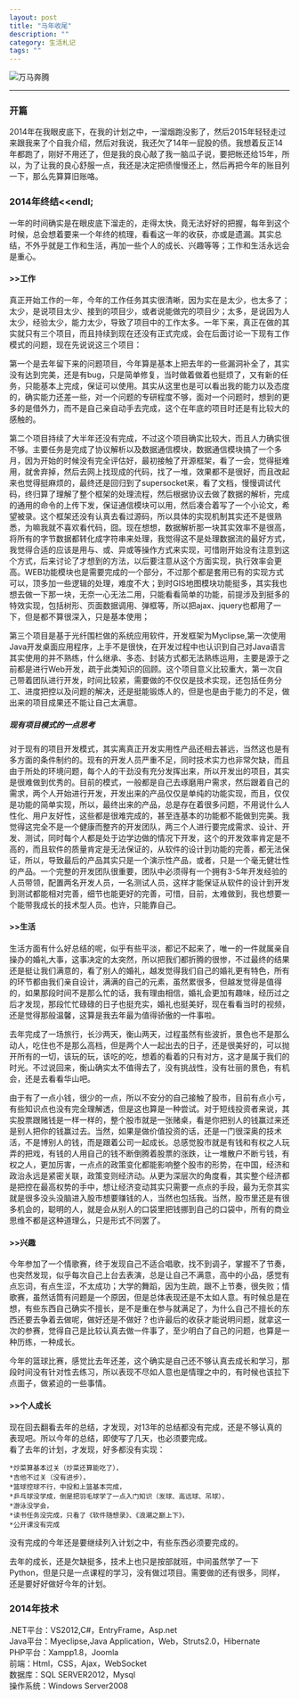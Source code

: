 ```yaml
---
layout: post
title: "马年收尾"
description: ""
category: 生活札记
tags: ""
---
```

![万马奔腾](http://oldmo.github.io/images/2015/ma.jpg)
***  

### 开篇

2014年在我眼皮底下，在我的计划之中，一溜烟跑没影了，然后2015年轻轻走过来跟我来了个自我介绍，然后对我说，我还欠了14年一屁股的债。我想着反正14年都跑了，刚好不用还了，但是我的良心敲了我一脑瓜子说，要把帐还给15年，所以，为了让我的良心舒服一点，我还是决定把债慢慢还上，然后再把今年的账目列一下，那么先算算旧账咯。

### 2014年终结<<endl;
一年的时间确实是在眼皮底下溜走的，走得太快，竟无法好好的把握，每年到这个时候，总会想着要来一个年终的梳理，看看这一年的收获，亦或是遗漏。其实总结，不外乎就是工作和生活，再加一些个人的成长、兴趣等等；工作和生活永远会是重心。  

#### >>工作  

真正开始工作的一年，今年的工作任务其实很清晰，因为实在是太少，也太多了；太少，是说项目太少、接到的项目少，或者说能做完的项目少；太多，是说因为人太少，经验太少，能力太少，导致了项目中的工作太多。一年下来，真正在做的其实就只有三个项目，而且持续到现在还没有正式完成，会在后面讨论一下现有工作模式的问题，现在先说说这三个项目：  

第一个是去年留下来的问题项目，今年算是基本上把去年的一些漏洞补全了，其实没有达到完美，还是有bug，只是简单修复，当时做着做着也挺烦了，又有新的任务，只能基本上完成，保证可以使用。其实从这里也是可以看出我的能力以及态度的，确实能力还差一些，对一个问题的专研程度不够，面对一个问题时，想到的更多的是借外力，而不是自己亲自动手去完成，这个在年底的项目时还是有比较大的感触的。
  
第二个项目持续了大半年还没有完成，不过这个项目确实比较大，而且人力确实很不够。主要任务是完成了协议解析以及数据通信模块，数据通信模块搞了一个多月，因为开始的时候没有完全评估好，最初接触了开源框架，看了一会，觉得挺难用，就舍弃掉，然后去网上找现成的代码，找了一堆，效果都不是很好，而且改起来也觉得挺麻烦的，最终还是回归到了supersocket来，看了文档，慢慢调试代码，终归算了理解了整个框架的处理流程，然后根据协议去做了数据的解析，完成的通用的命令的上传下发，保证通信模块可以用，然后凑合着写了一个小论文，希望被录。这个框架还没有认真去看过源码，所以具体的实现机制其实还不是很熟悉，为嘛我就不喜欢看代码，囧。现在想想，数据解析那一块其实效率不是很高，将所有的字节数据都转化成字符串来处理，我觉得这不是处理数据流的最好方式，我觉得合适的应该是用与、或、异或等操作方式来实现，可惜刚开始没有注意到这个方式，后来讨论了才想到的方法，以后要注意从这个方面实现，执行效率会更高。WEB功能模块也是需要完成的一个部分，不过那个都是套用已有的实现方式可以，顶多加一些逻辑的处理，难度不大；到时GIS地图模块功能挺多，其实我也想去做一下那一块，无奈一心无法二用，只能看看简单的功能，前提涉及到挺多的特效实现，包括树形、页面数据调用、弹框等，所以把ajax、jquery也都用了一下，但是都不算很深入，只是基本使用；   

 
第三个项目是基于光纤围栏做的系统应用软件，开发框架为Myclipse,第一次使用Java开发桌面应用程序，上手不是很快，在开发过程中也认识到自己对Java语言其实使用的并不熟练，什么继承、多态、封装方式都无法熟练运用，主要是源于之前都是进行Web开发，疏于此类知识的回顾。这个项目意义比较重大，第一次自己带着团队进行开发，时间比较紧，需要做的不仅仅是技术实现，还包括任务分工、进度把控以及问题的解决，还是挺能锻炼人的，但是也是由于能力的不足，做出来的项目成果还不能让自己太满意。


##### 现有项目模式的一点思考
对于现有的项目开发模式，其实离真正开发实用性产品还相去甚远，当然这也是有多方面的条件制约的。现有的开发人员严重不足，同时技术实力也非常欠缺，而且由于所处的环境问题，每个人的干劲没有充分发挥出来，所以开发出的项目，其实是很难做到优秀的。目前的模式，一般都是自己去琢磨用户需求，然后跟着自己的需求，两个人开始进行开发，开发出来的产品仅仅是单纯的功能实现，而且，仅仅是功能的简单实现，所以，最终出来的产品，总是存在着很多问题，不用说什么人性化、用户友好性，这些都是很难完成的，甚至连基本的功能都不能做到完美。我觉得这完全不是一个健康而整齐的开发团队，两三个人进行要完成需求、设计、开发、测试，同时每个人都是处于边学边做的情况下开发，这个的开发效率肯定是不高的，而且软件的质量肯定是无法保证的，从软件的设计到功能的完善，都无法保证，所以，导致最后的产品其实只是一个演示性产品，或者，只是一个毫无健壮性的产品。一个完整的开发团队很重要，团队中必须得有一个拥有3-5年开发经验的人员带领，配置两名开发人员，一名测试人员，这样才能保证从软件的设计到开发到测试都能相对完善，细节也能更好的完善，可惜，目前，太难做到，我也想要一个能带我成长的技术型人员。也许，只能靠自己。

#### >>生活
生活方面有什么好总结的呢，似乎有些平淡，都记不起来了，唯一的一件就属亲自操办的婚礼大事，这事决定的太突然，所以把我们都折腾的很惨，不过最终的结果还是挺让我们满意的，看了别人的婚礼，越发觉得我们自己的婚礼更有特色，所有的环节都由我们亲自设计，满满的自己的元素，虽然累很多，但越发觉得是值得的，如果那段时间不是那么忙的话，我有理由相信，婚礼会更加有趣味，经历过之后才发现，那段忙忙碌碌的日子也挺充实，婚礼也挺美好，现在看看当时的视频，还是觉得那般温馨，这算是我去年最为值得骄傲的一件事啦。  

去年完成了一场旅行，长沙两天，衡山两天，过程虽然有些波折，景色也不是那么动人，吃住也不是那么高档，但是两个人一起出去的日子，还是很美好的，可以抛开所有的一切，该玩的玩，该吃的吃，想着的看着的只有对方，这才是属于我们的时光。不过说回来，衡山确实太不值得去了，没有挑战性，没有壮丽的景色，有机会，还是去看看华山吧。

由于有了一点小钱，很少的一点，所以不安分的自己接触了股市，目前有点小亏，有些知识点也没有完全理解透，但是这也算是一种尝试。对于短线投资者来说，其实股票跟赌钱是一样一样的，整个股市就是一张赌桌，看是你把别人的钱赢过来还是别人把你的钱赢过去。当然，如果是做价值投资的话，还是一门很深奥的技术活，不是博别人的钱，而是跟着公司一起成长。总感觉股市就是有钱和有权之人玩弄的把戏，有钱的人用自己的钱不断倒腾着股票的涨跌，让一堆散户不断亏钱，有权之人，更加厉害，一点点的政策变化都能影响整个股市的形势，在中国，经济和政治永远是紧密关联，政策变则经济动。从更为深层次的角度看，其实整个经济都是把控在最高权势的手中，想让经济变动其实只需要一点点的手段，最为无奈其实就是很多没头没脑进入股市想要赚钱的人，当然也包括我。当然，股市里还是有很多机会的，聪明的人，就是会从别人的口袋里把钱挪到自己的口袋中，所有的商业思维不都是这种道理么，只是形式不同罢了。

#### >>兴趣
今年参加了一个情歌赛，终于发现自己不适合唱歌，找不到调子，掌握不了节奏，也突然发现，似乎每次自己上台去表演，总是让自己不满意，高中的小品，感觉有点忘词，有点生涩，不太成功；大学的舞蹈，因为生疏，跟不上节奏，很失败；情歌赛，虽然话筒有问题是一个原因，但是总体表现还是不太如人意。有时候总是在想，有些东西自己确实不擅长，是不是重在参与就满足了，为什么自己不擅长的东西还要去争着去做呢，做好还是不做好？也许最后的收获才能说明问题，就拿这一次的参赛，觉得自己是比较认真去做一件事了，至少明白了自己的问题，也算是一种历练，一种成长。

今年的篮球比赛，感觉比去年还差，这个确实是自己还不够认真去成长和学习，那段时间没有针对性去练习，所以表现不尽如人意也是情理之中的，有时候也该拉下点面子，做紧迫的一些事情。

#### >>个人成长
现在回去翻看去年的总结，才发现，对13年的总结都没有完成，还是不够认真的表现吧。所以今年的总结，即使写了几天，也必须要完成。  
看了去年的计划，才发现，好多都没有实现： 
 
	*炒菜算基本过关（炒菜还算能吃了），  
	*吉他不过关（没有进步），  
	*篮球控球不行，中投和上篮基本完成，  
	*乒乓球没学成，倒是把羽毛球学了一点入门知识（发球、高远球、吊球），  
	*游泳没学会，  
	*读书任务没完成，只看了《软件随想录》、《浪潮之巅上下》，  
	*公开课没有完成    
没有完成的今年还是要继续列入计划之中，有些东西必须要完成的。  

去年的成长，还是欠缺挺多，技术上也只是按部就班，中间虽然学了一下Python，但是只是一点课程的学习，没有做过项目。需要做的还有很多，同样，还是要好好做好今年的计划。


### 2014年技术
.NET平台：VS2012,C#，EntryFrame，Asp.net  
Java平台：Myeclipse,Java Application，Web，Struts2.0，Hibernate  
PHP平台：Xampp1.8，Joomla  
前端：Html，CSS，Ajax，WebSocket  
数据库：SQL SERVER2012，Mysql  
操作系统：Windows Server2008
